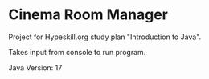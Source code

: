 # Cinema Room Manager

Project for Hypeskill.org study plan "Introduction to Java".  
  
Takes input from console to run program.  
  
Java Version: 17

